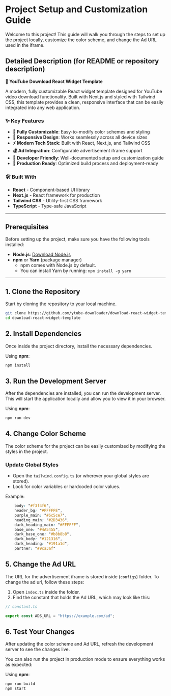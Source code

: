 # Project Setup and Customization Guide

Welcome to this project! This guide will walk you through the steps to set up the project locally, customize the color scheme, and change the Ad URL used in the iframe.
## Detailed Description (for README or repository description)

**🚀 YouTube Download React Widget Template**

A modern, fully customizable React widget template designed for YouTube video download functionality. Built with Next.js and styled with Tailwind CSS, this template provides a clean, responsive interface that can be easily integrated into any web application.

### ✨ Key Features

- **🎨 Fully Customizable**: Easy-to-modify color schemes and styling
- **📱 Responsive Design**: Works seamlessly across all device sizes
- **⚡ Modern Tech Stack**: Built with React, Next.js, and Tailwind CSS
- **💰 Ad Integration**: Configurable advertisement iframe support
- **🔧 Developer Friendly**: Well-documented setup and customization guide
- **🎯 Production Ready**: Optimized build process and deployment-ready

### 🛠️ Built With

- **React** - Component-based UI library
- **Next.js** - React framework for production
- **Tailwind CSS** - Utility-first CSS framework
- **TypeScript** - Type-safe JavaScript
---

## Prerequisites

Before setting up the project, make sure you have the following tools installed:

- **Node.js**: [Download Node.js](https://nodejs.org/)
- **npm** or **Yarn** (package manager)  
  - npm comes with Node.js by default.
  - You can install Yarn by running: `npm install -g yarn`

---

## 1. Clone the Repository

Start by cloning the repository to your local machine.

```bash
git clone https://github.com/ytube-downloader/download-react-widget-template.git
cd download-react-widget-template
```

## 2. Install Dependencies

Once inside the project directory, install the necessary dependencies.

Using **npm**:

```bash
npm install
```
## 3. Run the Development Server

After the dependencies are installed, you can run the development server. This will start the application locally and allow you to view it in your browser.

Using **npm**:

```bash
npm run dev
```

## 4. Change Color Scheme

The color scheme for the project can be easily customized by modifying the styles in the project.

### Update Global Styles
- Open the `tailwind.config.ts` (or wherever your global styles are stored).
- Look for color variables or hardcoded color values.

Example:

```css
    body: "#f3f4f6",
    header_bg: "#FFFFFE",
    purple_main: "#6c5ce7",
    heading_main: "#2D3436",
    dark_heading_main: "#FFFFFF",
    base_one: "#4A5455",
    dark_base_one: "#b8b8b8",
    dark_body: "#121316",
    dark_heading: "#191a1d",
    partner: "#9ca3af"
```
## 5. Change the Ad URL

The URL for the advertisement iframe is stored inside (`configs`) folder. To change the ad url, follow these steps:

1. Open `index.ts` inside the folder.
2. Find the constant that holds the Ad URL, which may look like this:

```ts
// constant.ts

export const ADS_URL = "https://example.com/ad";
```
## 6. Test Your Changes

After updating the color scheme and Ad URL, refresh the development server to see the changes live.

You can also run the project in production mode to ensure everything works as expected:

Using **npm**:

```bash
npm run build
npm start

